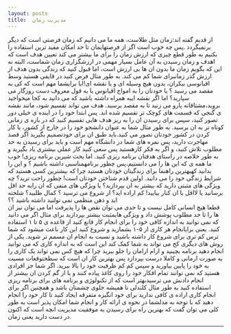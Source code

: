 ```yaml
---
layout: posts
title:  مدیریت زمان
---
```



از قدیم گفته اند:زمان مثل طلاست، همه ما می دانیم که زمان فرصتی است که دیگر برنمیگردد .پس چه خوب است اگر از
 فرصتهایمان تا حد امکان مفید ترین استفاده را بکنیم
به طور قطع چیزی که ارزش زمان را برای ما بیشتر می کند تعیین هدف است که اهدف  و زمان رسیدن به آن عامل بسیار مهمی در ارزشگزاری زمان  شماست، البته نه این که بگویم زمان ما بدون ان ها بی ارزش است، اما قبول کنید که زندگی بدون هدف از ارزش گذر زمانبرای شما کم می کند. به طور مثال فرض کنید  در  قایقی هستید وسط اقیانوسی بیکران، بدون هیچ وسیله ای و  یا نقشه ای!ایا برایشما مهم است که کی به مقصد می رسید ؟ یا خودتان را به امواج اقیانوس یا به قول معروف دست روزگار می سپارید؟ اما اگر نقشه ایبه همراه داشته باشید که می دانید به کجا میخواخید بروید،مشتاقانه پارو می زنید تا به مقصد برسید. 
 هدف می تواند تقسیم شود، مانند نقشه ی گنجی که قسمت های کوچک تر تقسیم شده اند.
پس ابتدا خود را در اینده ی خیلی دور تصور کنید، 
سپس برای رسیدن ان را به ریز هدف هایی تقسیم کنید که در بازه ی زمانی کوتاه تر به ان برسید. 
به طور مثال شما به عنوان دانشجو خود را در خارج از کشور، یا کار کردن در کشور خودتان تصور می کنید.باید طبق ان برای خودتصمیم بگیرید 
اگر قصد مهاجرت دارید، پس نمره های شما در دانشگاه مهم است  و باید برای رسیدن به حد مطلوب تلاش کنید، و اگر به فکر کارهستید پس سعی کنید کار عملی بیشتری یاد بگیرید و به طور خلاصه در راستای هدفتان برنامه ریزی کنید.
اما بحث شیرین برنامه ریزی! خوب ما همه ی که این ها را می دانستیم،پس چطور برنامهمناسبی داشته باشیم ؟ و این را بدانید کهبهترین راهنما برای زندگیتان خودتان هستید چرا که بیشترین کسی هستید که شرایط زندگی  خود را می دانید. 
اولین قدم شناختن خودتان است! چطور راحت ترید؟ چه ویژگی های مثبتی دارید که بیشتر به ان بپردازید؟ یا ویژگی های منفی که ان رابه حد اقل برسانید یا لااقل با ان کنار بیایید! 
کم اراده اید؟ از شروع می ترسید ؟ کمال طلبید؟ 
 شلخته اید و ذهن منظمی نمی تولنید داشته باشید ؟؟  
قطعا هیچ انسانی کامل نیست  و تا حدی می توان نقص ها را پذیرفت اما می توان نیز ان ها را تا حد مطلوب پوشش داد و ویژگی هایمثبت بیشتر بپردازید
برای مثال اگر می دانید که نمی توانید به اندازه کافی خود را برای انجام کار قانع کنید از قاعده ی ۵  تا ۱ استفاده کنید. یعنی برایانجام هر کاری از ۵-۱ بشمارید و شروع کنید 
این کار باعث میشود که شما  ترس کم تری برای شروع کار داشته باشید و نسبت به انجام ان مسمم تر شوید. 
یکی از روش های دیگری کخ می تواند به شما کمک کند این است که به اندازه کاری که می توانید انجام دهید برنامه بچینید و ارام ارامان را جلو ببرید چرا که هیچ کس  نمی تواند یک کاری را به صورت ارمانی و کاملا درست بپردازد پس بهترین کار ان است که سطحتوقعات مسبت به خود را پایین بیاورید و سپس کم کم ظرفیت خود را بالا ببرید. 
اگر شما جز افرادی هستید که نمی توانند تمام افکار خود را روی کاغذ پیاده کنند و یا از گم کردن ان بیشتر از انجام دادنش می ترسیدبهتر است که از تکنولوژی و برنامه های برای برنامه ریزی استفاده کنید به طور مثال کلندلی تا همیشه جلوی چشمتان باشد 
و همچنین اگر برای انجام کاری اراده ی کافی ندارید برای خود انگیزه متفرقه  ایجاد کنید تا کار خود را انجام دهید که با توجه به مدلشما در نحوه ی ارائه کار و انجام شما امکان پذیر است 
به طور کلی می توان گفت که بهترین راه برای رسیدن به موفقیت مدیریت انچه است که اکنون در دست دارید یعنی زمان.




---